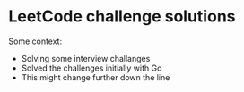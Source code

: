 # LeetCode challenge solutions

Some context:
* Solving some interview challanges
* Solved the challenges initially with Go
* This might change further down the line
